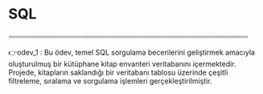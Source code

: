 # SQL 
▫️▫️▫️▫️▫️▫️▫️▫️▫️▫️▫️▫️▫️▫️▫️▫️▫️▫️▫️▫️▫️▫️▫️▫️▫️▫️▫️▫️▫️▫️▫️▫️▫️▫️▫️▫️▫️▫️▫️▫️▫️▫️▫️▫️▫️▫️▫️▫️▫️▫️▫️▫️▫️▫️▫️▫️▫️▫️▫️▫️▫️▫️▫️▫️▫️▫️▫️▫️▫️▫️▫️▫️▫️▫️▫️▫️▫️▫️▫️▫️▫️▫️▫️▫️▫️▫️▫️▫️▫️▫️▫️▫️▫️▫️▫️▫️

👉odev_1 : Bu ödev, temel SQL sorgulama becerilerini geliştirmek amacıyla oluşturulmuş bir kütüphane 
kitap envanteri veritabanını içermektedir. Projede, kitapların saklandığı bir veritabanı tablosu 
üzerinde çeşitli filtreleme, sıralama ve sorgulama işlemleri gerçekleştirilmiştir.


